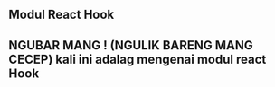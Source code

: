 ## Modul React Hook

## NGUBAR MANG ! (NGULIK BARENG MANG CECEP) kali ini adalag mengenai modul react Hook